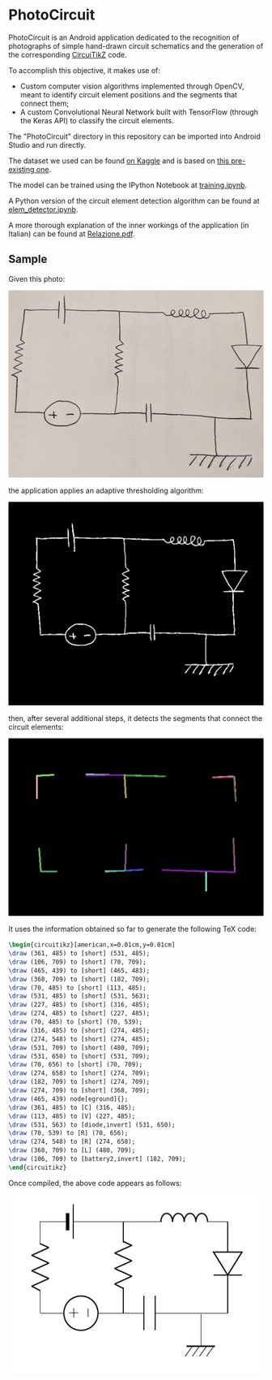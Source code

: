 # PhotoCircuit

PhotoCircuit is an Android application dedicated to the recognition of photographs of simple hand-drawn circuit schematics and the generation of the corresponding [CircuiTikZ](https://ctan.org/pkg/circuitikz?lang=en) code.

To accomplish this objective, it makes use of:
* Custom computer vision algorithms implemented through OpenCV, meant to identify circuit element positions and the segments that connect them;
* A custom Convolutional Neural Network built with TensorFlow (through the Keras API) to classify the circuit elements.

The "PhotoCircuit" directory in this repository can be imported into Android Studio and run directly.

The dataset we used can be found [on Kaggle](https://www.kaggle.com/datasets/altermetax/hand-drawn-circuit-elements) and is based on [this pre-existing one](https://www.kaggle.com/datasets/moodrammer/handdrawn-circuit-schematic-components).

The model can be trained using the IPython Notebook at [training.ipynb](/training.ipynb).

A Python version of the circuit element detection algorithm can be found at [elem_detector.ipynb](/elem_detector.ipynb).

A more thorough explanation of the inner workings of the application (in Italian) can be found at [Relazione.pdf](/Relazione.pdf).

## Sample

Given this photo:

![Photo of the original circuit](/pictures/photo.png)

the application applies an adaptive thresholding algorithm:

![Picture after thresholding](/pictures/threshold.png)

then, after several additional steps, it detects the segments that connect the circuit elements:

![Detected segments](/pictures/segments.png)

It uses the information obtained so far to generate the following TeX code:

```tex
\begin{circuitikz}[american,x=0.01cm,y=0.01cm]
\draw (361, 485) to [short] (531, 485);
\draw (106, 709) to [short] (70, 709);
\draw (465, 439) to [short] (465, 483);
\draw (368, 709) to [short] (182, 709);
\draw (70, 485) to [short] (113, 485);
\draw (531, 485) to [short] (531, 563);
\draw (227, 485) to [short] (316, 485);
\draw (274, 485) to [short] (227, 485);
\draw (70, 485) to [short] (70, 539);
\draw (316, 485) to [short] (274, 485);
\draw (274, 548) to [short] (274, 485);
\draw (531, 709) to [short] (480, 709);
\draw (531, 650) to [short] (531, 709);
\draw (70, 656) to [short] (70, 709);
\draw (274, 658) to [short] (274, 709);
\draw (182, 709) to [short] (274, 709);
\draw (274, 709) to [short] (368, 709);
\draw (465, 439) node[eground]{};
\draw (361, 485) to [C] (316, 485);
\draw (113, 485) to [V] (227, 485);
\draw (531, 563) to [diode,invert] (531, 650);
\draw (70, 539) to [R] (70, 656);
\draw (274, 548) to [R] (274, 658);
\draw (368, 709) to [L] (480, 709);
\draw (106, 709) to [battery2,invert] (182, 709);
\end{circuitikz}
```

Once compiled, the above code appears as follows:

![Resulting compiled LaTeX](/pictures/circuitikz.png)
